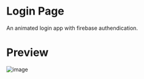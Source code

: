# Login Page
An animated login app with firebase authendication.

# Preview
![image](https://user-images.githubusercontent.com/94279007/227431938-de470f4b-e371-4814-9014-7bad03b7635d.png)
